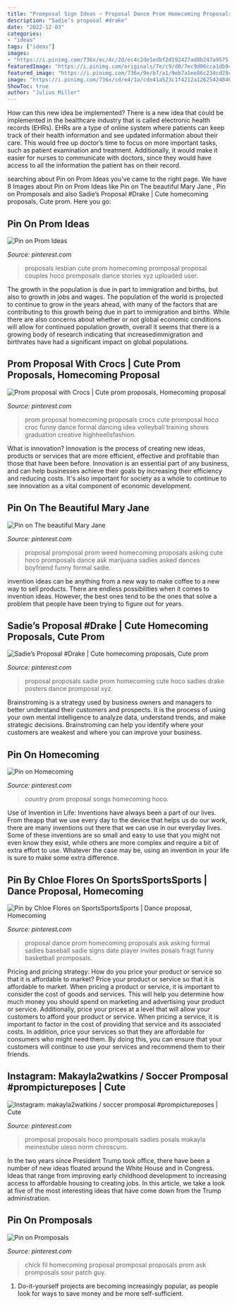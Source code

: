 ```yaml
---
title: "Promposal Sign Ideas ~ Proposal Dance Prom Homecoming Proposals Ask Asking Formal Sadies Baseball Sadie Signs Date Player Invites Posals Fragt Funny Basketball Promposals"
description: "Sadie’s proposal #drake"
date: "2022-12-03"
categories:
- "ideas"
tags: ["ideas"]
images:
- "https://i.pinimg.com/736x/ec/4c/2d/ec4c2de1edbf2d192427ad8b247a9575.jpg"
featuredImage: "https://i.pinimg.com/originals/7e/c9/d0/7ec9d06cca1db9c9a38ce5f1f0c15231.jpg"
featured_image: "https://i.pinimg.com/736x/9e/b7/a1/9eb7a1ee86c234cd29cb564ca42801b9.jpg"
image: "https://i.pinimg.com/736x/cd/e4/1a/cde41a523c1f4212a12625424846ec1c--dance-proposal-proposal-ideas.jpg"
ShowToc: true
author: "Julius Miller"
---
```



How can this new idea be implemented?
There is a new idea that could be implemented in the healthcare industry that is called electronic health records (EHRs). EHRs are a type of online system where patients can keep track of their health information and see updated information about their care. This would free up doctor’s time to focus on more important tasks, such as patient examination and treatment. Additionally, it would make it easier for nurses to communicate with doctors, since they would have access to all the information the patient has on their record.

	

		
searching about Pin on Prom Ideas you've came to the right page. We have 8 Images about Pin on Prom Ideas like Pin on The beautiful Mary Jane ️, Pin on Promposals and also Sadie’s Proposal #Drake | Cute homecoming proposals, Cute prom. Here you go:
		
    
## Pin On Prom Ideas

<img loading=lazy src="https://i.pinimg.com/736x/ec/4c/2d/ec4c2de1edbf2d192427ad8b247a9575.jpg" onerror="this.onerror=null;this.src='https://tse4.mm.bing.net/th?id=OIP.Ir4Hi5FNEPFiK3g4u2NAfwHaNK&amp;pid=15.1';" alt="Pin on Prom Ideas">

_Source: pinterest.com_

>proposals lesbian cute prom homecoming promposal proposal couples hoco promposals dance stories xyz uploaded user. 

	

The growth in the population is due in part to immigration and births, but also to growth in jobs and wages.
The population of the world is projected to continue to grow in the years ahead, with many of the factors that are contributing to this growth being due in part to immigration and births. While there are also concerns about whether or not global economic conditions will allow for continued population growth, overall it seems that there is a growing body of research indicating that increasedimmigration and birthrates have had a significant impact on global populations.

    
## Prom Proposal With Crocs | Cute Prom Proposals, Homecoming Proposal

<img loading=lazy src="https://i.pinimg.com/originals/7e/c9/d0/7ec9d06cca1db9c9a38ce5f1f0c15231.jpg" onerror="this.onerror=null;this.src='https://tse1.mm.bing.net/th?id=OIP.QWoP3cvsko2Y0X0J11t09AHaJ4&amp;pid=15.1';" alt="Prom proposal with Crocs | Cute prom proposals, Homecoming proposal">

_Source: pinterest.com_

>prom proposal homecoming proposals crocs cute promposal hoco croc funny dance formal dancing idea volleyball training shows graduation creative highheellsfashion. 

	

What is innovation?
Innovation is the process of creating new ideas, products or services that are more efficient, effective and profitable than those that have been before. Innovation is an essential part of any business, and can help businesses achieve their goals by increasing their efficiency and reducing costs. It's also important for society as a whole to continue to see innovation as a vital component of economic development.

    
## Pin On The Beautiful Mary Jane ️

<img loading=lazy src="https://i.pinimg.com/736x/99/32/08/993208c9aa41932890bc2ac6c053ec69--dance-proposal-sadies-proposal.jpg" onerror="this.onerror=null;this.src='https://tse3.mm.bing.net/th?id=OIP.pXD1TGGaclO0nxk8wL6WBwHaJ3&amp;pid=15.1';" alt="Pin on The beautiful Mary Jane ️">

_Source: pinterest.com_

>proposal promposal prom weed homecoming proposals asking cute hoco promposals dance ask marijuana sadies asked dances boyfriend funny formal sadie. 

	

invention ideas can be anything from a new way to make coffee to a new way to sell products. There are endless possibilities when it comes to invention ideas. However, the best ones tend to be the ones that solve a problem that people have been trying to figure out for years.

    
## Sadie’s Proposal #Drake | Cute Homecoming Proposals, Cute Prom

<img loading=lazy src="https://i.pinimg.com/736x/9e/b7/a1/9eb7a1ee86c234cd29cb564ca42801b9.jpg" onerror="this.onerror=null;this.src='https://tse3.mm.bing.net/th?id=OIP.MQNfoevDxQgOF6TjFmDPdgHaJ3&amp;pid=15.1';" alt="Sadie’s Proposal #Drake | Cute homecoming proposals, Cute prom">

_Source: pinterest.com_

>proposal proposals sadie prom homecoming cute hoco sadies drake posters dance promposal xyz. 

	

Brainstroming is a strategy used by business owners and managers to better understand their customers and prospects. It is the process of using your own mental intelligence to analyze data, understand trends, and make strategic decisions. Brainstroming can help you identify where your customers are weakest and where you can improve your business.

    
## Pin On Homecoming

<img loading=lazy src="https://i.pinimg.com/736x/dd/93/5f/dd935f6e2e14385a73688bfe8f647814.jpg" onerror="this.onerror=null;this.src='https://tse3.mm.bing.net/th?id=OIP.LlyQgQw3rHfo0frXRXoUrwHaHa&amp;pid=15.1';" alt="Pin on Homecoming">

_Source: pinterest.com_

>country prom proposal songs homecoming hoco. 

	

Use of Invention in Life:
Inventions have always been a part of our lives. From theapp that we use every day to the device that helps us do our work, there are many inventions out there that we can use in our everyday lives. Some of these inventions are so small and easy to use that you might not even know they exist, while others are more complex and require a bit of extra effort to use. Whatever the case may be, using an invention in your life is sure to make some extra difference.

    
## Pin By Chloe Flores On SportsSportsSports | Dance Proposal, Homecoming

<img loading=lazy src="https://i.pinimg.com/736x/cd/e4/1a/cde41a523c1f4212a12625424846ec1c--dance-proposal-proposal-ideas.jpg" onerror="this.onerror=null;this.src='https://tse1.mm.bing.net/th?id=OIP.e-0E4tfg0lwdopvpS57BTgHaJ3&amp;pid=15.1';" alt="Pin by Chloe Flores on SportsSportsSports | Dance proposal, Homecoming">

_Source: pinterest.com_

>proposal dance prom homecoming proposals ask asking formal sadies baseball sadie signs date player invites posals fragt funny basketball promposals. 

	

Pricing and pricing strategy: How do you price your product or service so that it is affordable to market?
Price your product or service so that it is affordable to market. When pricing a product or service, it is important to consider the cost of goods and services. This will help you determine how much money you should spend on marketing and advertising your product or service. Additionally, price your prices at a level that will allow your customers to afford your product or service. When pricing a service, it is important to factor in the cost of providing that service and its associated costs. In addition, price your services so that they are affordable for consumers who might need them. By doing this, you can ensure that your customers will continue to use your services and recommend them to their friends.

    
## Instagram: Makayla2watkins / Soccer Promposal #prompictureposes | Cute

<img loading=lazy src="https://i.pinimg.com/originals/69/f2/8c/69f28cdc8fac81499a2d9d791ed29964.jpg" onerror="this.onerror=null;this.src='https://tse3.mm.bing.net/th?id=OIP.AQXKYYFmUamz8Xsd3NyaOAHaNL&amp;pid=15.1';" alt="Instagram: makayla2watkins / soccer promposal #prompictureposes | Cute">

_Source: pinterest.com_

>promposal proposals hoco promposals sadies posals makayla meinestube uleso norm chiroscuro. 

	

In the two years since President Trump took office, there have been a number of new ideas floated around the White House and in Congress. Ideas that range from improving early childhood development to increasing access to affordable housing to creating jobs. In this article, we take a look at five of the most interesting ideas that have come down from the Trump administration.

    
## Pin On Promposals

<img loading=lazy src="https://i.pinimg.com/736x/a5/05/67/a50567a5aebb25b15e2aa1064238bc12.jpg" onerror="this.onerror=null;this.src='https://tse4.mm.bing.net/th?id=OIP.dUwb1GKYqmk_XShRhxNsCAHaJ3&amp;pid=15.1';" alt="Pin on Promposals">

_Source: pinterest.com_

>chick fil homecoming proposal promposal proposals prom ask promposals sour patch guy. 

	

1. Do-it-yourself projects are becoming increasingly popular, as people look for ways to save money and be more self-sufficient.

